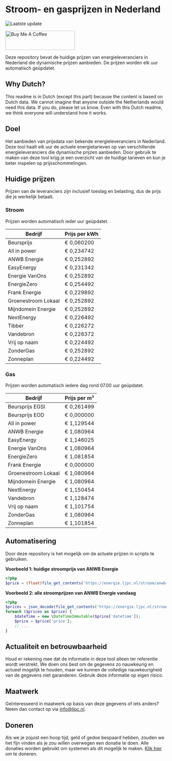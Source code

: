 # Stroom- en gasprijzen in Nederland

![Laatste update](https://img.shields.io/badge/laatste%20update-2024--03--18%2014%3A00%20CET-brightgreen)

<a href="https://www.buymeacoffee.com/Lars-" target="_blank"><img src="https://cdn.buymeacoffee.com/buttons/v2/default-orange.png" alt="Buy Me A Coffee" height="60" style="height: 60px !important;width: 217px !important;" ></a>

Deze repository bevat de huidige prijzen van energieleveranciers in Nederland die dynamische prijzen aanbieden. De prijzen worden elk uur automatisch geüpdatet.

## Why Dutch?

This readme is in Dutch (except this part) because the content is based on Dutch data. We cannot imagine that anyone outside the Netherlands would need this data. If you do, please let us know. Even with this Dutch readme, we think
everyone will understand how it works.

## Doel

Het aanbieden van prijsdata van bekende energieleveranciers in Nederland. Deze tool haalt elk uur de actuele energietarieven op van verschillende energieleveranciers die dynamische prijzen aanbieden. Door gebruik te maken van deze tool
krijg je een overzicht van de huidige tarieven en kun je beter inspelen op prijsschommelingen.

## Huidige prijzen

Prijzen van de leveranciers zijn inclusief toeslag en belasting, dus de prijs die je werkelijk betaalt.

### Stroom

Prijzen worden automatisch ieder uur geüpdatet.

 Bedrijf | Prijs per kWh 
---------|---------------
Beursprijs | € 0,060200
All in power | € 0,234742
ANWB Energie | € 0,252892
EasyEnergy | € 0,231342
Energie VanOns | € 0,252892
EnergieZero | € 0,254492
Frank Energie | € 0,229892
Groenestroom Lokaal | € 0,252892
Mijndomein Energie | € 0,252892
NextEnergy | € 0,226492
Tibber | € 0,226272
Vandebron | € 0,226372
Vrij op naam | € 0,224492
ZonderGas | € 0,252892
Zonneplan | € 0,224492


### Gas

Prijzen worden automatisch iedere dag rond 07.00 uur geüpdatet.

 Bedrijf | Prijs per m³ 
---------|--------------
Beursprijs EGSI | € 0,261499
Beursprijs EOD | € 0,000000
All in power | € 1,129544
ANWB Energie | € 1,080964
EasyEnergy | € 1,146025
Energie VanOns | € 1,080964
EnergieZero | € 1,081854
Frank Energie | € 0,000000
Groenestroom Lokaal | € 1,080964
Mijndomein Energie | € 1,080964
NextEnergy | € 1,150454
Vandebron | € 1,128474
Vrij op naam | € 1,101754
ZonderGas | € 1,080964
Zonneplan | € 1,101854


## Automatisering

Door deze repository is het mogelijk om de actuele prijzen in scripts te gebruiken.

**Voorbeeld 1: huidige stroomprijs van ANWB Energie**

```php
<?php
$price = (float)file_get_contents('https://energie.ljpc.nl/stroom/anwb-energie-nu.txt');

```

**Voorbeeld 2: alle stroomprijzen van ANWB Energie vandaag**

```php
<?php
$prices = json_decode(file_get_contents('https://energie.ljpc.nl/stroom/all-in-power-vandaag.json'),true);
foreach ($prices as $price) {
    $dateTime = new \DateTimeImmutable($price['datetime']);
    $price = $price['price'];
    // ...
}
```

## Actualiteit en betrouwbaarheid

Houd er rekening mee dat de informatie in deze tool alleen ter referentie wordt verstrekt. We doen ons best om de gegevens zo nauwkeurig en actueel mogelijk te houden, maar we kunnen de volledige nauwkeurigheid van de gegevens niet
garanderen. Gebruik deze informatie op eigen risico.

## Maatwerk

Geïnteresseerd in maatwerk op basis van deze gegevens of iets anders? Neem dan contact op
via [info@ljpc.nl](mailto:info@ljpc.nl?subject=Energie%20prijzen).

## Doneren

Als we je zojuist een hoop tijd, geld of gedoe bespaard hebben, zouden we het fijn vinden als je zou willen overwegen een
donatie te doen. Alle donaties worden gebruikt om systemen als dit mogelijk te
maken. [Klik hier](https://www.buymeacoffee.com/Lars-) om te doneren.
